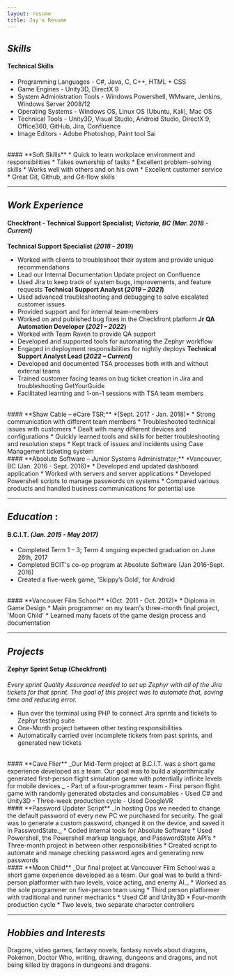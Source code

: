 ```yaml
---
layout: resume
title: Jay's Resume
---
```


## ***Skills***

#### **Technical Skills**

*	Programming Languages - C#, Java, C, C++, HTML + CSS
*	Game Engines - Unity3D, DirectX 9
*   System Administration Tools - Windows Powershell, WMware, Jenkins, Windows Server 2008/12 
*   Operating Systems - Windows OS, Linux OS (Ubuntu, Kali), Mac OS
*	Technical Tools - Unity3D, Visual Studio, Android Studio, DirectX 9, Office360, GitHub, Jira, Confluence
*	Image Editors - Adobe Photoshop, Paint tool Sai 

<br/>
#### **Soft Skills**
*	Quick to learn workplace environment and responsibilities
*	Takes ownership of tasks
*	Excellent problem-solving skills
*	Works well with others and on his own
*	Excellent customer service
*	Great Git, Github, and Git-flow skills

*****

## ***Work Experience***

#### **Checkfront - Technical Support Specialist;** *Victoria, BC (Mar. 2018 - Current)*
**Technical Support Specialist (_2018 – 2019_)** 
-	Worked with clients to troubleshoot their system and provide unique recommendations 
-	Lead our Internal Documentation Update project on Confluence 
-	Used Jira to keep track of system bugs, improvements, and feature requests 
**Technical Support Analyst (_2019 – 2021_)** 
-	Used advanced troubleshooting and debugging to solve escalated customer issues 
-	Provided support and for internal team-members 
-	Worked on and published bug fixes in the Checkfront platform 
**Jr QA Automation Developer (_2021 – 2022_)** 
-	Worked with Team Raven to provide QA support 
-	Developed and supported tools for automating the Zephyr workflow 
-	Engaged in deployment responsibilities for nightly deploys 
**Technical Support Analyst Lead (_2022 – Current_)** 
-	Developed and documented TSA processes both with and without external teams 
-	Trained customer facing teams on bug ticket creation in Jira and troubleshooting GetYourGuide 
-	Facilitated learning and 1-on-1 sessions with TSA team members 


<br/>
#### **Shaw Cable – eCare TSR;** *(Sept. 2017 - Jan. 2018)*
* Strong communication with different team members
* Troubleshooted technical issues with customers
* Dealt with many different devices and configurations
* Quickly learned tools and skills for better troubleshooting and resolution steps
* Kept track of issues and incidents using Case Management ticketing system

<br/>
#### **Absolute Software – Junior Systems Administrator;** *Vancouver, BC (Jan. 2016 - Sept. 2016)*
*	Developed and updated dashboard application
*	Worked with servers and server applications
*	Developed Powershell scripts to manage passwords on systems
*	Compared various products and handled business communications for potential use

*****

## ***Education*** :
#### **B.C.I.T.** *(Jan. 2015 - May 2017)*
*	Completed Term 1 – 3; Term 4 ongoing expected graduation on June 26th, 2017
*	Completed BCIT's co-op program at Absolute Software (Jan 2016-Sept. 2016)
*	Created a five-week game, ‘Skippy’s Gold’, for Android

<br/>
#### **Vancouver Film School** *(Oct. 2011 - Oct. 2012)*
*	Diploma in Game Design
*	Main programmer on my team's three-month final project, 'Moon Child'
*	Learned many facets of the game design process and documentation

*****

## ***Projects***

#### Zephyr Sprint Setup (Checkfront)
_Every sprint Quality Assurance needed to set up Zephyr with all of the Jira tickets for that sprint. The goal of this project was to automate that, saving time and reducing error._
-	Run over the terminal using PHP to connect Jira sprints and tickets to Zephyr testing suite 
-	One-Month project between other testing responsibilities 
-	Automatically carried over incomplete tickets from past sprints, and generated new tickets 

<br/>
#### **Cave Flier**
_Our Mid-Term project at B.C.I.T. was a short game experience developed as a team. Our goal was to build a algorithmically generated first-person flight simulation game with potentially infinite levels for mobile devices._
-	Part of a four-programmer team
-	First person flight game with randomly generated obstacles and consumables
-	Used C# and Unity3D
-	Three-week production cycle
-	Used GoogleVR

<br/>
#### **Password Updater Script**
_In hosting Ops we needed to change the default password of every new PC we purchased for security. The goal was to generate a custom password, changed it on the device, and saved it in PasswordState._
*	Coded internal tools for Absolute Software
*	Used Powershell, the Powershell markup language, and PasswordState API’s
*	Three-month project in between other responsibilities
*	Created script to automate and manage checking password ages and generating new passwords

<br/>
#### **Moon Child**
_Our final project at Vancouver Film School was a short game experience developed as a team. Our goal was to build a third-person platformer with two levels, voice acting, and enemy AI._
*	Worked as the sole programmer on five-person team using 
*	Third person platformer with traditional and runner mechanics
*	Used C# and Unity3D
*	Four-month production cycle
*	Two levels, two separate character controllers
		 
*****

## ***Hobbies and Interests***

Dragons, video games, fantasy novels, fantasy novels about dragons, Pokémon, Doctor Who, writing, drawing, dungeons and dragons, and not being killed by dragons in dungeons and dragons.

